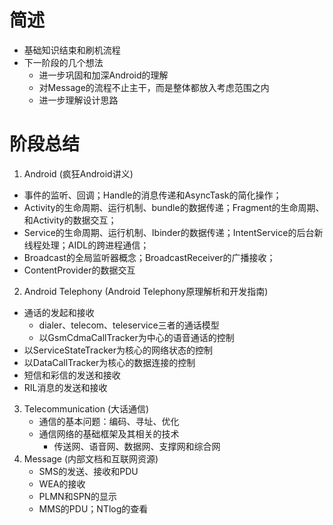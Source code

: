 # 简述

- 基础知识结束和刷机流程
- 下一阶段的几个想法
  - 进一步巩固和加深Android的理解
  - 对Message的流程不止主干，而是整体都放入考虑范围之内
  - 进一步理解设计思路

# 阶段总结

1. Android (疯狂Android讲义)
  - 事件的监听、回调；Handle的消息传递和AsyncTask的简化操作；
  - Activity的生命周期、运行机制、bundle的数据传递；Fragment的生命周期、和Activity的数据交互；
  - Service的生命周期、运行机制、Ibinder的数据传递；IntentService的后台新线程处理；AIDL的跨进程通信；
  - Broadcast的全局监听器概念；BroadcastReceiver的广播接收；
  - ContentProvider的数据交互
2. Android Telephony (Android Telephony原理解析和开发指南)
  - 通话的发起和接收
    - dialer、telecom、teleservice三者的通话模型
    - 以GsmCdmaCallTracker为中心的语音通话的控制
  - 以ServiceStateTracker为核心的网络状态的控制
  - 以DataCallTracker为核心的数据连接的控制
  - 短信和彩信的发送和接收
  - RIL消息的发送和接收
3. Telecommunication (大话通信)
   - 通信的基本问题：编码、寻址、优化
   - 通信网络的基础框架及其相关的技术
     - 传送网、语音网、数据网、支撑网和综合网
4. Message (内部文档和互联网资源)
   - SMS的发送、接收和PDU
   - WEA的接收
   - PLMN和SPN的显示
   - MMS的PDU；NTlog的查看

